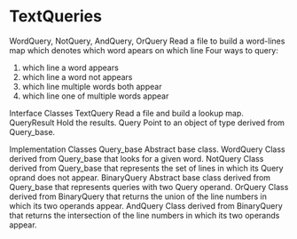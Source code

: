 # TextQueries
WordQuery, NotQuery, AndQuery, OrQuery
Read a file to build a word-lines map which denotes which word apears on which line
Four ways to query: 
  1) which line a word appears
  2) which line a word not appears
  3) which line multiple words both appear
  4) which line one of multiple words appear

Interface Classes
TextQuery
  Read a file and build a lookup map.
QueryResult
  Hold the results.
Query
  Point to an object of type derived from Query_base.
  
Implementation Classes
Query_base
  Abstract base class.
WordQuery
  Class derived from Query_base that looks for a given word.
NotQuery
  Class derived from Query_base that represents the set of lines in which its Query oprand does not appear.
BinaryQuery
  Abstract base class derived from Query_base that represents queries with two Query operand.
OrQuery
  Class derived from BinaryQuery that returns the union of the line numbers in which its two operands appear.
AndQuery
  Class derived from BinaryQuery that returns the intersection of the line numbers in which its two operands appear.
